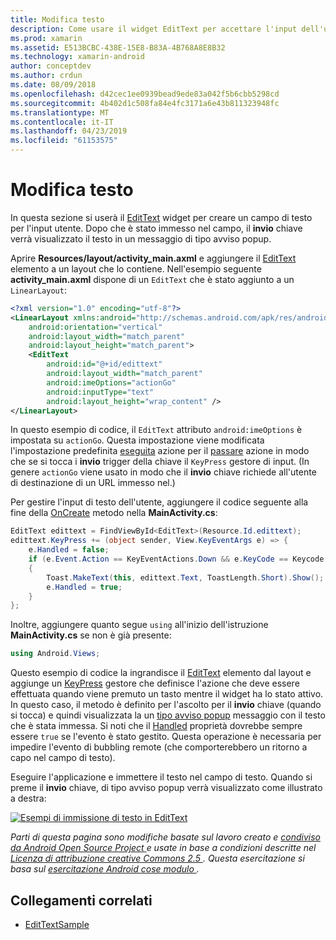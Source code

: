 ```yaml
---
title: Modifica testo
description: Come usare il widget EditText per accettare l'input dell'utente.
ms.prod: xamarin
ms.assetid: E513BCBC-438E-15E8-B83A-4B768A8E8B32
ms.technology: xamarin-android
author: conceptdev
ms.author: crdun
ms.date: 08/09/2018
ms.openlocfilehash: d42cec1ee0939bead9ede83a042f5b6cbb5298cd
ms.sourcegitcommit: 4b402d1c508fa84e4fc3171a6e43b811323948fc
ms.translationtype: MT
ms.contentlocale: it-IT
ms.lasthandoff: 04/23/2019
ms.locfileid: "61153575"
---
```

# <a name="edit-text"></a>Modifica testo

In questa sezione si userà il [EditText](https://developer.xamarin.com/api/type/Android.Widget.EditText/) widget per creare un campo di testo per l'input utente. Dopo che è stato immesso nel campo, il **invio** chiave verrà visualizzato il testo in un messaggio di tipo avviso popup.

Aprire **Resources/layout/activity_main.axml** e aggiungere il [EditText](https://developer.xamarin.com/api/type/Android.Widget.EditText/) elemento a un layout che lo contiene. Nell'esempio seguente **activity_main.axml** dispone di un `EditText` che è stato aggiunto a un `LinearLayout`:

```xml
<?xml version="1.0" encoding="utf-8"?>
<LinearLayout xmlns:android="http://schemas.android.com/apk/res/android"
    android:orientation="vertical"
    android:layout_width="match_parent"
    android:layout_height="match_parent">
    <EditText
        android:id="@+id/edittext"
        android:layout_width="match_parent"
        android:imeOptions="actionGo"
        android:inputType="text"
        android:layout_height="wrap_content" />
</LinearLayout>
```

In questo esempio di codice, il `EditText` attributo `android:imeOptions` è impostata su `actionGo`. Questa impostazione viene modificata l'impostazione predefinita [eseguita](https://developer.android.com/reference/android/view/inputmethod/EditorInfo#IME_ACTION_DONE) azione per il [passare](https://developer.android.com/reference/android/view/inputmethod/EditorInfo#IME_ACTION_GO) azione in modo che se si tocca i **invio** trigger della chiave il `KeyPress` gestore di input.
(In genere `actionGo` viene usato in modo che il **invio** chiave richiede all'utente di destinazione di un URL immesso nel.)

Per gestire l'input di testo dell'utente, aggiungere il codice seguente alla fine della [OnCreate](https://developer.xamarin.com/api/member/Android.App.Activity.OnCreate/) metodo nella **MainActivity.cs**:

```csharp
EditText edittext = FindViewById<EditText>(Resource.Id.edittext);
edittext.KeyPress += (object sender, View.KeyEventArgs e) => {
    e.Handled = false;
    if (e.Event.Action == KeyEventActions.Down && e.KeyCode == Keycode.Enter) 
    {
        Toast.MakeText(this, edittext.Text, ToastLength.Short).Show();
        e.Handled = true;
    }
};
```

Inoltre, aggiungere quanto segue `using` all'inizio dell'istruzione **MainActivity.cs** se non è già presente:

```csharp
using Android.Views;
```

Questo esempio di codice la ingrandisce il [EditText](https://developer.xamarin.com/api/type/Android.Widget.EditText/) elemento dal layout e aggiunge un [KeyPress](https://developer.xamarin.com/api/event/Android.Views.View.KeyPress/) gestore che definisce l'azione che deve essere effettuata quando viene premuto un tasto mentre il widget ha lo stato attivo. In questo caso, il metodo è definito per l'ascolto per il **invio** chiave (quando si tocca) e quindi visualizzata la un [tipo avviso popup](https://developer.xamarin.com/api/type/Android.Widget.Toast/) messaggio con il testo che è stata immessa. Si noti che il [Handled](https://developer.xamarin.com/api/property/Android.Views.View+KeyEventArgs.Handled/) proprietà dovrebbe sempre essere `true` se l'evento è stato gestito. Questa operazione è necessaria per impedire l'evento di bubbling remote (che comporterebbero un ritorno a capo nel campo di testo).

Eseguire l'applicazione e immettere il testo nel campo di testo. Quando si preme il **invio** chiave, di tipo avviso popup verrà visualizzato come illustrato a destra:

[![Esempi di immissione di testo in EditText](edit-text-images/edit-text-sml.png)](edit-text-images/edit-text.png#lightbox)

*Parti di questa pagina sono modifiche basate sul lavoro creato e* [ *condiviso da Android Open Source Project* ](http://code.google.com/policies.html) *e usate in base a condizioni descritte nel* [ *Licenza di attribuzione creative Commons 2.5* ](http://creativecommons.org/licenses/by/2.5/) *. Questa esercitazione si basa sul* [ *esercitazione Android cose modulo* ](https://developer.android.com/resources/tutorials/views/hello-formstuff.html) *.*


## <a name="related-links"></a>Collegamenti correlati

- [EditTextSample](https://developer.xamarin.com/samples/monodroid/UserInterface/EditTextSample/)

